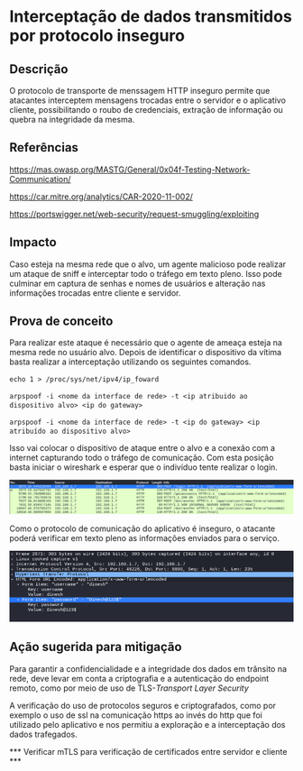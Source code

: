 # Interceptação de dados transmitidos por protocolo inseguro

## Descrição

O protocolo de transporte de menssagem HTTP inseguro permite que atacantes interceptem mensagens trocadas entre o servidor e o aplicativo cliente, possibilitando o roubo de credenciais, extração de informação ou quebra na integridade da mesma.

## Referências

https://mas.owasp.org/MASTG/General/0x04f-Testing-Network-Communication/

https://car.mitre.org/analytics/CAR-2020-11-002/

https://portswigger.net/web-security/request-smuggling/exploiting

## Impacto

Caso esteja na mesma rede que o alvo, um agente malicioso pode realizar um ataque de sniff e interceptar todo o tráfego em texto pleno. Isso pode culminar em captura de senhas e nomes de usuários e alteração nas informações trocadas entre cliente e servidor.

## Prova de conceito

Para realizar este ataque é necessário que o agente de ameaça esteja na mesma rede no usuário alvo. Depois de identificar o dispositivo da vítima basta realizar a interceptação utilizando os seguintes comandos. 

```
echo 1 > /proc/sys/net/ipv4/ip_foward
```

```
arpspoof -i <nome da interface de rede> -t <ip atribuido ao dispositivo alvo> <ip do gateway>
```

```
arpspoof -i <nome da interface de rede> -t <ip do gateway> <ip atribuído ao dispositivo alvo>
```

Isso vai colocar o dispositivo de ataque entre o alvo e a conexão com a internet capturando todo o tráfego de comunicação. Com esta posição basta iniciar o wireshark e esperar que o indivíduo tente realizar o login.

![wireshark](.img/wireshark.png)

Como o protocolo de comunicação do aplicativo é inseguro, o atacante poderá verificar em texto pleno as informações enviados para o serviço.

![wire_login](.img/wire_login.png)


## Ação sugerida para mitigação

Para garantir a confidencialidade e a integridade dos dados em trânsito na rede, deve levar em conta a criptografia e a autenticação do endpoint remoto, como por meio de uso de TLS-*Transport Layer Security*


A verificação do uso de protocolos seguros e criptografados, como por exemplo o uso de ssl na comunicação https ao invés do http que foi utilizado pelo aplicativo e nos permitiu a exploração e a interceptação dos dados trafegados.

*** Verificar mTLS para verificação de certificados entre servidor e cliente ***
